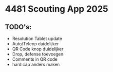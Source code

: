 # 4481 Scouting App 2025

## TODO's:

- Resolution Tablet update
- Auto/Teleop duidelijker
- QR Code knop duidelijker
- Drop, defense toevoegen
- Comments in QR code 
- hard cap anders maken